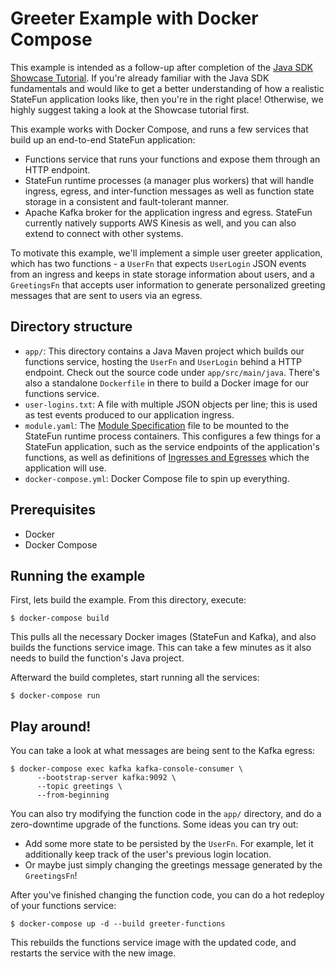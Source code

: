 # Greeter Example with Docker Compose

This example is intended as a follow-up after completion of the [Java SDK Showcase Tutorial](../showcase). If you're
already familiar with the Java SDK fundamentals and would like to get a better understanding of how a realistic StateFun
application looks like, then you're in the right place! Otherwise, we highly suggest taking a look at the Showcase
tutorial first.

This example works with Docker Compose, and runs a few services that build up an end-to-end StateFun application:
- Functions service that runs your functions and expose them through an HTTP endpoint.
- StateFun runtime processes (a manager plus workers) that will handle ingress, egress, and inter-function messages as
  well as function state storage in a consistent and fault-tolerant manner.
- Apache Kafka broker for the application ingress and egress. StateFun currently natively supports AWS Kinesis as well,
  and you can also extend to connect with other systems.

To motivate this example, we'll implement a simple user greeter application, which has two functions - a `UserFn` that
expects `UserLogin` JSON events from an ingress and keeps in state storage information about users, and a `GreetingsFn`
that accepts user information to generate personalized greeting messages that are sent to users via an egress.

## Directory structure

- `app/`: This directory contains a Java Maven project which builds our functions service, hosting the `UserFn` and
  `UserLogin` behind a HTTP endpoint. Check out the source code under `app/src/main/java`. There's also a standalone
  `Dockerfile` in there to build a Docker image for our functions service.
- `user-logins.txt`: A file with multiple JSON objects per line; this is used as test events produced to our application ingress.
- `module.yaml`: The [Module Specification]() file to be mounted to the StateFun runtime process containers. This
  configures a few things for a StateFun application, such as the service endpoints of the application's functions, as
  well as definitions of [Ingresses and Egresses]() which the application will use.
- `docker-compose.yml`: Docker Compose file to spin up everything.

## Prerequisites

- Docker
- Docker Compose

## Running the example

First, lets build the example. From this directory, execute:

```
$ docker-compose build
```

This pulls all the necessary Docker images (StateFun and Kafka), and also builds the functions service image. This can
take a few minutes as it also needs to build the function's Java project.

Afterward the build completes, start running all the services:

```
$ docker-compose run
```

## Play around!

You can take a look at what messages are being sent to the Kafka egress:

```
$ docker-compose exec kafka kafka-console-consumer \
      --bootstrap-server kafka:9092 \
      --topic greetings \
      --from-beginning
```

You can also try modifying the function code in the `app/` directory, and do a zero-downtime upgrade of the functions. Some ideas you can try out:
- Add some more state to be persisted by the `UserFn`. For example, let it additionally keep track of the user's previous login location.
- Or maybe just simply changing the greetings message generated by the `GreetingsFn`!

After you've finished changing the function code, you can do a hot redeploy of your functions service:

```
$ docker-compose up -d --build greeter-functions
```

This rebuilds the functions service image with the updated code, and restarts the service with the new image.
